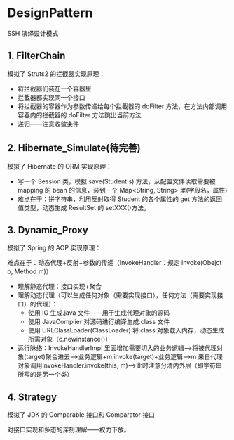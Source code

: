 # DesignPattern
SSH 演绎设计模式

## 1. FilterChain

模拟了 Struts2 的拦截器实现原理：

* 将拦截器们装在一个容器里
* 拦截器都实现同一个接口
* 将拦截器的容器作为参数传递给每个拦截器的 doFilter 方法，在方法内部调用容器内的拦截器的 doFilter 方法跳出当前方法
* 递归——注意收敛条件

## 2. Hibernate_Simulate(待完善)

模拟了 Hibernate 的 ORM 实现原理：

* 写一个 Session 类，模拟 save(Student s) 方法，从配置文件读取需要被 mapping 的 bean 的信息，装到一个 Map<String, String> 里(字段名，属性)
* 难点在于：拼字符串，利用反射取得 Student 的各个属性的 get 方法的返回值类型，动态生成 ResultSet 的 setXXX()方法。

## 3. Dynamic_Proxy

模拟了 Spring 的 AOP 实现原理：

难点在于：动态代理+反射+参数的传递（InvokeHandler：规定 invoke(Obejct o, Method m)）

* 理解静态代理：接口实现+聚合
* 理解动态代理（可以生成任何对象（需要实现接口），任何方法（需要实现接口）的代理）：
  - 使用 IO 生成.java 文件——用于生成代理对象的源码
  - 使用 JavaComplier 对源码进行编译生成.class 文件
  - 使用 URLClassLoader(ClassLoader) 将.class 对象载入内存，动态生成所需对象（c.newinstance()）
* 运行脉络：InvokeHandlerImpl 里面增加需要切入的业务逻辑——>将被代理对象(target)聚合进去——>业务逻辑+m.invoke(target)+业务逻辑——>m 来自代理对象调用InvokeHandler.invoke(this, m)——>此时注意分清内外层（即字符串所写的是另一个类）


## 4. Strategy 

模拟了 JDK 的 Comparable 接口和 Comparator 接口

对接口实现和多态的深刻理解——权力下放。
